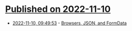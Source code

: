 # [Published on 2022-11-10](index.md)

* [2022-11-10, 09:49:53](https://news.ycombinator.com/item?id=33544323) - [Browsers, JSON, and FormData](https://blog.jim-nielsen.com/2022/browsers-json-formdata/)
